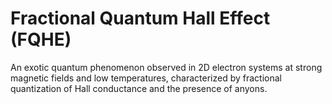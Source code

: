 # Fractional Quantum Hall Effect (FQHE)

An exotic quantum phenomenon observed in 2D electron systems at strong magnetic fields and low temperatures, characterized by fractional quantization of Hall conductance and the presence of anyons.